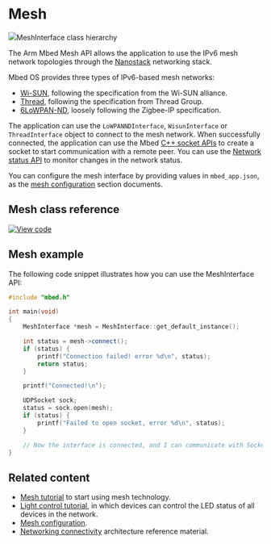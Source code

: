 <h1 id="mesh-api">Mesh</h1>

<span class="images">![](https://os.mbed.com/docs/development/mbed-os-api-doxy/class_mesh_interface.png)<span>MeshInterface class hierarchy</span></span>

The Arm Mbed Mesh API allows the application to use the IPv6 mesh network topologies through the [Nanostack](../reference/6LoWPAN-ND-tech.html) networking stack. 

Mbed OS provides three types of IPv6-based mesh networks:

- [Wi-SUN](../reference/wisun-tech.html), following the specification from the Wi-SUN alliance.
- [Thread](../reference/thread-tech.html), following the specification from Thread Group.
- [6LoWPAN-ND](../reference/6LoWPAN-ND-tech.html), loosely following the Zigbee-IP specification.

The application can use the `LoWPANNDInterface`, `WisunInterface` or `ThreadInterface` object to connect to the mesh network. When successfully connected, the application can use the Mbed [C++ socket APIs](network-socket.html) to create a socket to start communication with a remote peer. You can use the [Network status API](network-status.html) to monitor changes in the network status.

You can configure the mesh interface by providing values in `mbed_app.json`, as the [mesh configuration](../reference/configuration-mesh.html) section documents.

## Mesh class reference

[![View code](https://www.mbed.com/embed/?type=library)](https://os.mbed.com/docs/development/mbed-os-api-doxy/class_mesh_interface.html)

## Mesh example

The following code snippet illustrates how you can use the MeshInterface API:

```c++
#include "mbed.h"

int main(void)
{
    MeshInterface *mesh = MeshInterface::get_default_instance();

    int status = mesh->connect();
    if (status) {
        printf("Connection failed! error %d\n", status);
        return status;
    }

    printf("Connected!\n");

    UDPSocket sock;
    status = sock.open(mesh);
    if (status) {
        printf("Failed to open socket, error %d\n", status);
    }

    // Now the interface is connected, and I can communicate with Sockets
}

```

## Related content

- [Mesh tutorial](../tutorials/mesh-tutorial.html) to start using mesh technology.
- [Light control tutorial](../tutorials/light-control.html), in which devices can control the LED status of all devices in the network.
- [Mesh configuration](../reference/configuration-mesh.html).
- [Networking connectivity](../reference/networking.html) architecture reference material.
